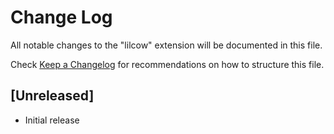 # Change Log

All notable changes to the "lilcow" extension will be documented in this file.

Check [Keep a Changelog](http://keepachangelog.com/) for recommendations on how to structure this file.

## [Unreleased]

- Initial release